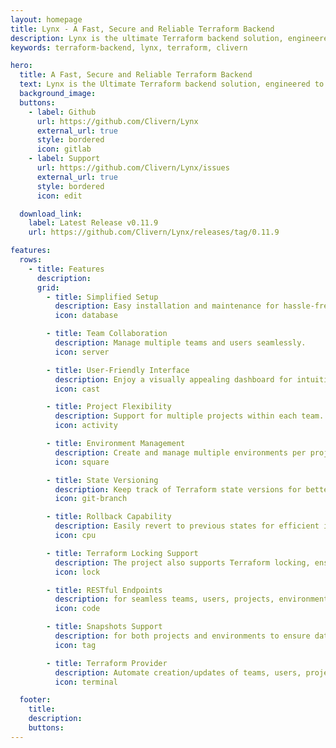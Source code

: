 ```yaml
---
layout: homepage
title: Lynx - A Fast, Secure and Reliable Terraform Backend
description: Lynx is the ultimate Terraform backend solution, engineered to streamline your infrastructure management process. It's built with the Phoenix framework.
keywords: terraform-backend, lynx, terraform, clivern

hero:
  title: A Fast, Secure and Reliable Terraform Backend
  text: Lynx is the Ultimate Terraform backend solution, engineered to streamline your Infrastructure Management process. It's built with the Phoenix Framework.
  background_image:
  buttons:
    - label: Github
      url: https://github.com/Clivern/Lynx
      external_url: true
      style: bordered
      icon: gitlab
    - label: Support
      url: https://github.com/Clivern/Lynx/issues
      external_url: true
      style: bordered
      icon: edit

  download_link:
    label: Latest Release v0.11.9
    url: https://github.com/Clivern/Lynx/releases/tag/0.11.9

features:
  rows:
    - title: Features
      description:
      grid:
        - title: Simplified Setup
          description: Easy installation and maintenance for hassle-free usage.
          icon: database

        - title: Team Collaboration
          description: Manage multiple teams and users seamlessly.
          icon: server

        - title: User-Friendly Interface
          description: Enjoy a visually appealing dashboard for intuitive navigation.
          icon: cast

        - title: Project Flexibility
          description: Support for multiple projects within each team.
          icon: activity

        - title: Environment Management
          description: Create and manage multiple environments per project.
          icon: square

        - title: State Versioning
          description: Keep track of Terraform state versions for better control.
          icon: git-branch

        - title: Rollback Capability
          description: Easily revert to previous states for efficient infrastructure management.
          icon: cpu

        - title: Terraform Locking Support
          description: The project also supports Terraform locking, ensuring state integrity and preventing concurrent operations that could lead to data corruption
          icon: lock

        - title: RESTful Endpoints
          description: for seamless teams, users, projects, environments, and snapshots management.
          icon: code

        - title: Snapshots Support
          description: for both projects and environments to ensure data integrity and provide recovery options at specific points in time.
          icon: tag

        - title: Terraform Provider
          description: Automate creation/updates of teams, users, projects, environments and snapshots with terraform.
          icon: terminal

  footer:
    title:
    description:
    buttons:
---
```

